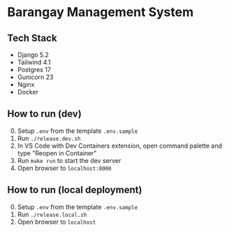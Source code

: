 # Barangay Management System

## Tech Stack

-   Django 5.2
-   Tailwind 4.1
-   Postgres 17
-   Gunicorn 23
-   Nginx
-   Docker

## How to run (dev)

0. Setup `.env` from the template `.env.sample`
1. Run `./release.dev.sh`
2. In VS Code with Dev Containers extension, open command palette and type "Reopen in Container"
3. Run `make run` to start the dev server
4. Open browser to `localhost:8000`

## How to run (local deployment)

0. Setup `.env` from the template `.env.sample`
1. Run `./release.local.sh`
2. Open browser to `localhost`
